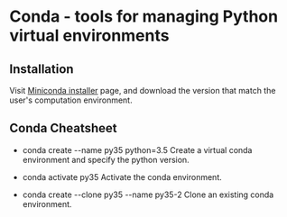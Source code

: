 # Conda - tools for managing Python virtual environments

## Installation
Visit [Miniconda installer](https://docs.conda.io/en/latest/miniconda.html) page,
and download the version that match the user's computation environment.

## Conda Cheatsheet

- conda create --name py35 python=3.5
Create a virtual conda environment and specify the python version.

- conda activate py35
Activate the conda environment.

- conda create --clone py35 --name py35-2
Clone an existing conda environment.

